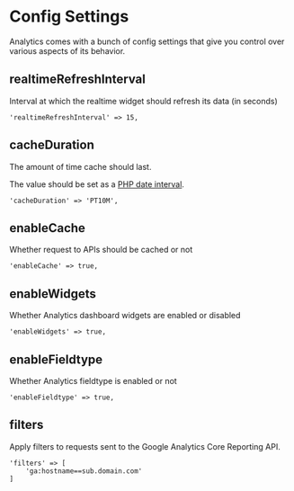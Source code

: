 # Config Settings

Analytics comes with a bunch of config settings that give you control over various aspects of its behavior.

## realtimeRefreshInterval

Interval at which the realtime widget should refresh its data (in seconds)

    'realtimeRefreshInterval' => 15,

## cacheDuration

The amount of time cache should last.

The value should be set as a [PHP date interval](http://www.php.net/manual/en/dateinterval.construct.php).

    'cacheDuration' => 'PT10M',

## enableCache

Whether request to APIs should be cached or not

    'enableCache' => true,

## enableWidgets

Whether Analytics dashboard widgets are enabled or disabled

    'enableWidgets' => true,

## enableFieldtype

Whether Analytics fieldtype is enabled or not

    'enableFieldtype' => true,

## filters

Apply filters to requests sent to the Google Analytics Core Reporting API.

	'filters' => [
		'ga:hostname==sub.domain.com'
	]